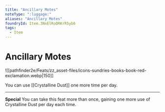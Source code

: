 ```yaml
---
title: "Ancillary Motes"
noteType: ":luggage:"
aliases: "Ancillary Motes"
foundryId: Item.3NxElRoDRKrR5yb6
tags:
  - Item
---
```


# Ancillary Motes
![[pathfinder2e/Feats/zz_asset-files/icons-sundries-books-book-red-exclamation.webp|150]]

You can use [[Crystalline Dust]] one more time per day.

* * *

**Special** You can take this feat more than once, gaining one more use of Crystalline Dust per day each time.
